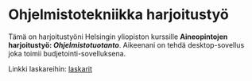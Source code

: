 # Ohjelmistotekniikka harjoitustyö

Tämä on harjoitustyöni Helsingin yliopiston kurssille **Aineopintojen harjoitustyö: _Ohjelmistotuotanto_**. 
Aikeenani on tehdä desktop-sovellus joka toimii budjetointi-sovelluksena. 

Linkki laskareihin: [laskarit](https://github.com/LauraImmonen/ot-harjoitustyo/tree/master/laskarit)
